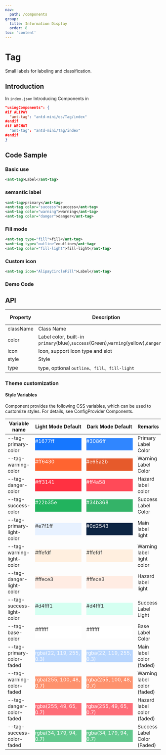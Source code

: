 ```yaml
---
nav:
  path: /components
group:
  title: Information Display
  order: 8
toc: 'content'
---
```


# Tag

Small labels for labeling and classification.

## Introduction

In `index.json` Introducing Components in

```json
"usingComponents": {
#if ALIPAY
  "ant-tag": "antd-mini/es/Tag/index"
#endif
#if WECHAT
  "ant-tag": "antd-mini/Tag/index"
#endif
}
```

## Code Sample

### Basic use

```xml
<ant-tag>Label</ant-tag>
```

### semantic label

```xml
<ant-tag>primary</ant-tag>
<ant-tag color="success">success</ant-tag>
<ant-tag color="warning">warning</ant-tag>
<ant-tag color="danger">danger</ant-tag>
```

### Fill mode

```xml
<ant-tag type="fill">fill</ant-tag>
<ant-tag type="outline">outline</ant-tag>
<ant-tag color="fill-light">fill-light</ant-tag>
```

### Custom icon

```xml
<ant-tag icon="AlipayCircleFill">Label</ant-tag>
```

### Demo Code

<code src='../../demo/pages/Tag/index'></code>

## API

| Property      | Description                                                                                     | Type         | Default Value    |
| --------- | ---------------------------------------------------------------------------------------- | ------------ | --------- |
| className | Class Name                                                                                     | string       | -         |
| color     | Label color, built-in `primary`(blue),`success`(Green),`warning`(yellow),`danger`(Red) | string       | `primary` |
| icon      | Icon, support Icon type and slot                                                               | string\|slot | -         |
| style     | Style                                                                                     | string       | -         |
| type      | type, optional `outline`、`fill`、`fill-light`                                               | string       | `fill`    |

### Theme customization

#### Style Variables

Component provides the following CSS variables, which can be used to customize styles. For details, see ConfigProvider Components.


| Variable name                    | Light Mode Default                                                                                           | Dark Mode Default                                                                                           | Remarks                 |
| ------------------------- | ------------------------------------------------------------------------------------------------------- | ------------------------------------------------------------------------------------------------------- | -------------------- |
| --tag-primary-color       | <div style="width: 150px; height: 40px; background-color: #1677ff; color: #ffffff;">#1677ff</div>       | <div style="width: 150px; height: 40px; background-color: #3086ff; color: #ffffff;">#3086ff</div>       | Primary Label Color         |
| --tag-warning-color       | <div style="width: 150px; height: 40px; background-color: #ff6430; color: #ffffff;">#ff6430</div>       | <div style="width: 150px; height: 40px; background-color: #e65a2b; color: #ffffff;">#e65a2b</div>       | Warning Label Color         |
| --tag-danger-color        | <div style="width: 150px; height: 40px; background-color: #ff3141; color: #ffffff;">#ff3141</div>       | <div style="width: 150px; height: 40px; background-color: #ff4a58; color: #ffffff;">#ff4a58</div>       | Hazard label color         |
| --tag-success-color       | <div style="width: 150px; height: 40px; background-color: #22b35e; color: #ffffff;">#22b35e</div>       | <div style="width: 150px; height: 40px; background-color: #34b368; color: #ffffff;">#34b368</div>       | Success Label Color         |
| --tag-primary-light-color | <div style="width: 150px; height: 40px; background-color: #e7f1ff; color: #333333;">#e7f1ff</div>       | <div style="width: 150px; height: 40px; background-color: #0d2543; color: #ffffff;">#0d2543</div>       | Main label light         |
| --tag-warning-light-color | <div style="width: 150px; height: 40px; background-color: #ffefdf; color: #333333;">#ffefdf</div>       | <div style="width: 150px; height: 40px; background-color: #ffefdf; color: #333333;">#ffefdf</div>       | Warning label light color         |
| --tag-danger-light-color  | <div style="width: 150px; height: 40px; background-color: #ffece3; color: #333333;">#ffece3</div>       | <div style="width: 150px; height: 40px; background-color: #ffece3; color: #333333;">#ffece3</div>       | Hazard label light         |
| --tag-success-light-color | <div style="width: 150px; height: 40px; background-color: #d4fff1; color: #333333;">#d4fff1</div>       | <div style="width: 150px; height: 40px; background-color: #d4fff1; color: #333333;">#d4fff1</div>       | Success Label Light         |
| --tag-base-color          | <div style="width: 150px; height: 40px; background-color: #ffffff; color: #333333;">#ffffff</div>       | <div style="width: 150px; height: 40px; background-color: #ffffff; color: #333333;">#ffffff</div>       | Base Label Color         |
| --tag-primary-color-faded | <div style="width: 150px; height: 40px; background-color: rgba(22, 119, 255, 0.3); color: #ffffff;">rgba(22, 119, 255, 0.3)</div> | <div style="width: 150px; height: 40px; background-color: rgba(22, 119, 255, 0.3); color: #ffffff;">rgba(22, 119, 255, 0.3)</div> | Main label color (faded) |
| --tag-warning-color-faded | <div style="width: 150px; height: 40px; background-color: rgba(255, 100, 48, 0.7); color: #ffffff;">rgba(255, 100, 48, 0.7)</div> | <div style="width: 150px; height: 40px; background-color: rgba(255, 100, 48, 0.7); color: #ffffff;">rgba(255, 100, 48, 0.7)</div> | Warning label color (faded) |
| --tag-danger-color-faded  | <div style="width: 150px; height: 40px; background-color: rgba(255, 49, 65, 0.7); color: #ffffff;">rgba(255, 49, 65, 0.7)</div>   | <div style="width: 150px; height: 40px; background-color: rgba(255, 49, 65, 0.7); color: #ffffff;">rgba(255, 49, 65, 0.7)</div>   | Hazard label color (faded) |
| --tag-success-color-faded | <div style="width: 150px; height: 40px; background-color: rgba(34, 179, 94, 0.7); color: #ffffff;">rgba(34, 179, 94, 0.7)</div>   | <div style="width: 150px; height: 40px; background-color: rgba(34, 179, 94, 0.7); color: #ffffff;">rgba(34, 179, 94, 0.7)</div>   | Success Label Color (Faded) |
